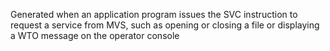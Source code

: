 Generated when an application program issues the SVC instruction to request a service from MVS, such as opening or closing a file or displaying a WTO message on the operator console